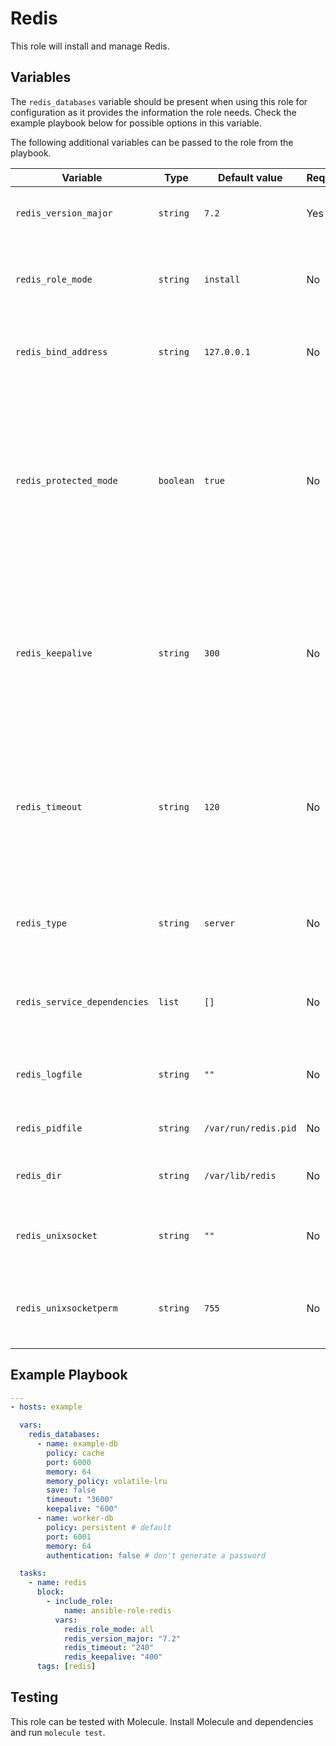 # Redis

This role will install and manage Redis.

## Variables

The `redis_databases` variable should be present when using this role for configuration as it provides the information the role needs. Check the example playbook below for possible options in this variable.

The following additional variables can be passed to the role from the playbook.

| Variable                     | Type      | Default value       | Required | Description                                                                                                                         |
| ---------------------------- | --------- | ------------------- | -------- | ----------------------------------------------------------------------------------------------------------------------------------- |
| `redis_version_major`        | `string`  | `7.2`               | Yes      | The major version of Redis to install.                                                                                              |
| `redis_role_mode`            | `string`  | `install`           | No       | Whether to run install tasks, config tasks or all tasks.                                                                            |
| `redis_bind_address`         | `string`  | `127.0.0.1`         | No       | The address to bind the Redis process on.                                                                                           |
| `redis_protected_mode`       | `boolean` | `true`              | No       | Whether to enable or disable protected-mode on user generated instances. On the default instance protected-mode is always disabled. |
| `redis_keepalive`            | `string`  | `300`               | No       | Configure the Redis tcp-keepalive. This can be defined for all instances globally as well as per separate instance.                 |
| `redis_timeout`              | `string`  | `120`               | No       | Configure the Redis timeout. This timeout can be defined for all instances globally as well as per separate instance.               |
| `redis_type`                 | `string`  | `server`            | No       | Whether to install the server or only the client utilities.                                                                         |
| `redis_service_dependencies` | `list`    | `[]`                | No       | A list of other services to start before starting Redis.                                                                            |
| `redis_logfile`              | `string`  | `""`                | No       | The path for Redis to log to, normally not defined.                                                                                 |
| `redis_pidfile`              | `string`  | `/var/run/redis.pid`| No       | The path to the Redis PID file.                                                                                                     |
| `redis_dir`                  | `string`  | `/var/lib/redis`    | No       | Location of the Redis database directory.                                                                                           |
| `redis_unixsocket`           | `string`  | `""`                | No       | The Unix socket path for the redis.sock file.                                                                                       |
| `redis_unixsocketperm`       | `string`  | `755`               | No       | The Unix socket permissions for the redis.sock file.                                                                                |

## Example Playbook

```yaml
---
- hosts: example

  vars:
    redis_databases:
      - name: example-db
        policy: cache
        port: 6000
        memory: 64
        memory_policy: volatile-lru
        save: false
        timeout: "3600"
        keepalive: "600"
      - name: worker-db
        policy: persistent # default
        port: 6001
        memory: 64
        authentication: false # don't generate a password

  tasks:
    - name: redis
      block:
        - include_role:
            name: ansible-role-redis
          vars:
            redis_role_mode: all
            redis_version_major: "7.2"
            redis_timeout: "240"
            redis_keepalive: "400"
      tags: [redis]
```

## Testing

This role can be tested with Molecule. Install Molecule and dependencies and run `molecule test`.
